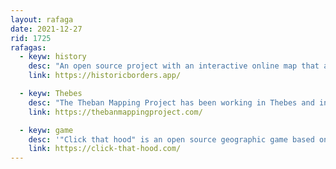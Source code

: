 ```yaml
---
layout: rafaga
date: 2021-12-27
rid: 1725
rafagas:
  - keyw: history
    desc: "An open source project with an interactive online map that allows you to visualize the borders of countries throughout different periods of history (2000 BC-1994)"
    link: https://historicborders.app/

  - keyw: Thebes
    desc: "The Theban Mapping Project has been working in Thebes and in particular in the Valley of the Kings for almost three decades with the aim of designing and implementing existing status reports and management plans for archaeological sites"
    link: https://thebanmappingproject.com/

  - keyw: game
    desc: '"Click that hood" is an open source geographic game based on open data to learn about city neighborhoods and many other administrative divisions'
    link: https://click-that-hood.com/
---
```

